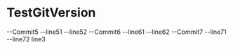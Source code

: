 # TestGitVersion
--Commit5
--line51
--line52
--Commit6
--line61
--line62
--Commit7
--line71
--line72
line3
